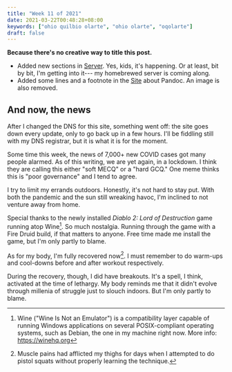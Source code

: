 ```yaml
---
title: "Week 11 of 2021"
date: 2021-03-22T00:48:28+08:00
keywords: ["ohio quilbio olarte", "ohio olarte", "oqolarte"]
draft: false
---
```

**Because there's no creative way to title this post.**

- Added new sections in [Server](/server/).
Yes, kids, it's happening.
Or at least, bit by bit, I'm getting into it---
my homebrewed server is coming along.
- Added some lines and a footnote in the [Site](/site/) about Pandoc.
An image is also removed.

## And now, the news

After I changed the DNS for this site, something went off:
the site goes down every update, only to go back up in a few hours.
I'll be fiddling still with my DNS registrar, but it is what it is for the moment.

Some time this week, the news of 7,000+ new COVID cases got many people alarmed.
As of this writing, we are yet again, in a lockdown.
I think they are calling this either "soft MECQ" or a "hard GCQ."
One meme thinks this is "poor governance" and I tend to agree.

I try to limit my errands outdoors.
Honestly, it's not hard to stay put.
With both the pandemic and the sun still wreaking havoc, I'm inclined to not venture away from home.

Special thanks to the newly installed *Diablo 2: Lord of Destruction* game running atop Wine[^wine].
So much nostalgia.
Running through the game with a Fire Druid build, if that matters to anyone.
Free time made me install the game, but I'm only partly to blame.

As for my body, I'm fully recovered now[^pain].
I must remember to do warm-ups and cool-downs before and after workout respectively.

[^pain]: Muscle pains had afflicted my thighs for days when I attempted to do pistol squats without properly learning the technique.

During the recovery, though, I did have breakouts.
It's a spell, I think, activated at the time of lethargy.
My body reminds me that it didn't evolve through millenia of struggle just to slouch indoors.
But I'm only partly to blame.


[^wine]: Wine ("Wine Is Not an Emulator") is a compatibility layer capable of running Windows applications on several POSIX-compliant operating systems, such as Debian, the one in my machine right now.
More info: https://winehq.org
